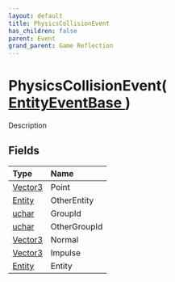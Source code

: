 ```yaml
---
layout: default
title: PhysicsCollisionEvent
has_children: false
parent: Event
grand_parent: Game Reflection
---
```

# PhysicsCollisionEvent( [ EntityEventBase ](/docs/game-reflection/events/entity_event_base) )
Description 

## Fields

| Type | Name |
|:-------------|:--------------|
| [Vector3](/docs/game-reflection/classes/vector3) | Point |
| [Entity](/docs/game-reflection/classes/entity) | OtherEntity |
| [uchar](/docs/game-reflection/enums/uchar) | GroupId |
| [uchar](/docs/game-reflection/enums/uchar) | OtherGroupId |
| [Vector3](/docs/game-reflection/classes/vector3) | Normal |
| [Vector3](/docs/game-reflection/classes/vector3) | Impulse |
| [Entity](/docs/game-reflection/classes/entity) | Entity |


